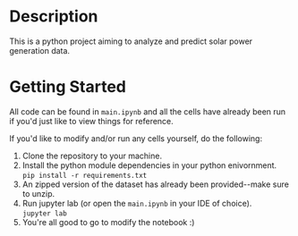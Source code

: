 # Description

This is a python project aiming to analyze and predict solar power generation data.

# Getting Started

All code can be found in `main.ipynb` and all the cells have already been run if you'd just like to view things for reference.

If you'd like to modify and/or run any cells yourself, do the following:

1. Clone the repository to your machine.
2. Install the python module dependencies in your python enivornment.<br>
`pip install -r requirements.txt`
3. An zipped version of the dataset has already been provided--make sure to unzip.
4. Run jupyter lab (or open the `main.ipynb` in your IDE of choice).<br>
`jupyter lab`
5. You're all good to go to modify the notebook :)
